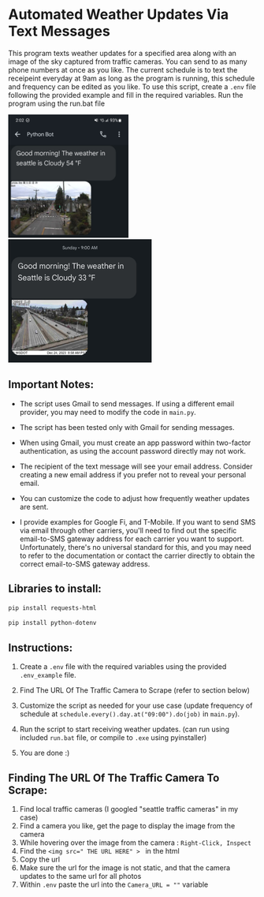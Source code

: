 
# Automated Weather Updates Via Text Messages

This program texts weather updates for a specified area along with an image of the sky captured from traffic cameras.
You can send to as many phone numbers at once as you like.
The current schedule is to text the receipeint everyday at 9am as long as the program is running, this schedule and frequency can be edited as you like.
To use this script, create a `.env` file following the provided example and fill in the required variables. Run the program using the run.bat file

<p float="left">
  <img src="/assets/example1.jpg?raw=true" height="250">
 <img src="/assets/example2.jpg?raw=true" height="250">
</p>



## Important Notes:

- The script uses Gmail to send messages. If using a different email provider, you may need to modify the code in `main.py`.
  
- The script has been tested only with Gmail for sending messages.

- When using Gmail, you must create an app password within two-factor authentication, as using the account password directly may not work.

- The recipient of the text message will see your email address. Consider creating a new email address if you prefer not to reveal your personal email.

- You can customize the code to adjust how frequently weather updates are sent.

- I provide examples for Google Fi, and T-Mobile. If you want to send SMS via email through other carriers, you'll need to find out the specific email-to-SMS gateway address for each carrier you want to support. Unfortunately, there's no universal standard for this, and you may need to refer to the documentation or contact the carrier directly to obtain the correct email-to-SMS gateway address.

##  Libraries to install:

```bash
pip install requests-html
```
```bash
pip install python-dotenv
```

## Instructions:

1. Create a `.env` file with the required variables using the provided `.env_example` file.

2. Find The URL Of The Traffic Camera to Scrape (refer to section below)

3. Customize the script as needed for your use case (update frequency of schedule at `schedule.every().day.at("09:00").do(job)` in `main.py`).

4. Run the script to start receiving weather updates. (can run using included `run.bat` file, or compile to `.exe` using pyinstaller)

5. You are done :) 

## Finding The URL Of The Traffic Camera To Scrape:
1. Find local traffic cameras (I googled "seattle traffic cameras" in my case)
2. Find a camera you like, get the page to display the image from the camera
4. While hovering over the image from the camera : `Right-Click, Inspect` 
5. Find the `<img src=" THE URL HERE" > `  in the html
6. Copy the url
7. Make sure the url for the image is not static, and that the camera updates to the same url for all photos
8. Within `.env` paste the url into the `Camera_URL = ""` variable



